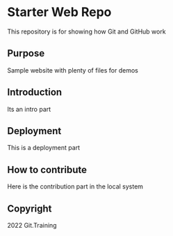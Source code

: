 # Starter Web Repo

This repository is for showing how Git and GitHub work

## Purpose

Sample website with plenty of files for demos

## Introduction
Its an intro part

## Deployment
This is a deployment part

## How to contribute
Here is the contribution part in the local system

## Copyright
2022 Git.Training